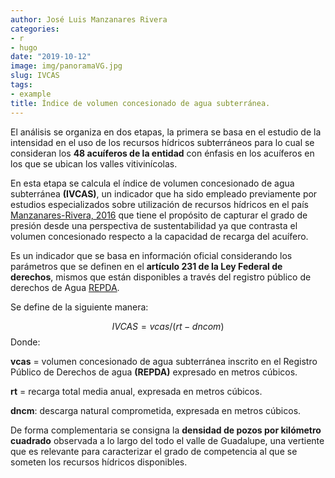 ```yaml
---
author: José Luis Manzanares Rivera
categories:
- r
- hugo
date: "2019-10-12"
image: img/panoramaVG.jpg
slug: IVCAS
tags:
- example
title: Índice de volumen concesionado de agua subterránea.
---
```



El análisis se organiza en dos etapas, la primera se basa en el estudio de la intensidad en el uso de los recursos hídricos subterráneos para lo cual se consideran los **48 acuíferos de la entidad** con énfasis en los acuíferos en los que se ubican los valles vitivinícolas.

En esta etapa se calcula el índice de volumen concesionado de agua subterránea **(IVCAS)**, un indicador que ha sido empleado previamente por estudios especializados sobre utilización de recursos hídricos en el país [Manzanares-Rivera, 2016](https://revistas.javeriana.edu.co/index.php/desarrolloRural/issue/view/967)  que tiene el propósito de capturar el grado de presión desde una perspectiva de sustentabilidad ya que contrasta el volumen concesionado respecto a la capacidad de recarga del acuífero. 

Es un indicador que se basa en información oficial considerando los parámetros que se definen en el **artículo 231 de la Ley Federal de derechos**, mismos que están disponibles a través del registro público de derechos de Agua [REPDA](https://www.gob.mx/conagua/acciones-y-programas/registro-publico-de-derechos-de-agua-repda-55190). 

Se define de la siguiente manera:

$$IVCAS = vcas/(rt-dncom)$$
Donde:

**vcas** = volumen concesionado de agua subterránea inscrito en el Registro Público de Derechos de agua **(REPDA)** expresado en metros cúbicos.

**rt** = recarga total media anual, expresada en metros cúbicos.

**dncm**: descarga natural comprometida, expresada en metros cúbicos.

De forma complementaria se consigna la **densidad de pozos por kilómetro cuadrado** observada a lo largo del todo el valle de Guadalupe, una vertiente que es relevante para caracterizar el grado de competencia al que se someten los recursos hídricos disponibles. 

